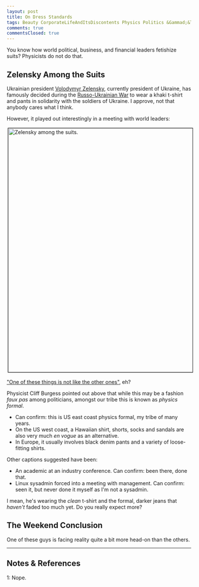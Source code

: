 ```yaml
---
layout: post
title: On Dress Standards
tags: Beauty CorporateLifeAndItsDiscontents Physics Politics &Gammad;&Tau;&Phi;
comments: true
commentsClosed: true
---
```


You know how world political, business, and financial leaders fetishize suits?  Physicists
do not do that.  


## Zelensky Among the Suits  

Ukrainian president [Volodymyr Zelensky](https://en.wikipedia.org/wiki/Volodymyr_Zelenskyy), 
currently president of Ukraine, has famously decided during the
[Russo-Ukrainian War](https://en.wikipedia.org/wiki/Russo-Ukrainian_War) to wear a khaki
t-shirt and pants in solidarity with the soldiers of Ukraine.  I approve, not that anybody
cares what I think.  

However, it played out interestingly in a meeting with world leaders:  

<a href="https://twitter.com/CburgesCliff/status/1655822888174510081/"><img src="{{ site.baseurl }}/images/2023-05-10-physics-formal-zelensky.jpg" width="550" height="667" alt="Zelensky among the suits." title="Zelensky among the suits." style="margin: 3px 3px 3px 3px; border: 1px solid #000000;"></a>

["One of these things is not like the other ones"](https://en.wikipedia.org/wiki/One_of_These_Things_(Is_Not_Like_the_Others)), eh?  

Physicist Cliff Burgess pointed out above that while this may be a fashion _faux pas_
among politicians, amongst our tribe this is known as _physics formal_.  
- Can confirm: this is US east coast physics formal, my tribe of many years.  
- On the US west coast, a Hawaiian shirt, shorts, socks and sandals are also very much _en
  vogue_ as an alternative.  
- In Europe, it usually involves black denim pants and a variety of loose-fitting shirts.  

Other captions suggested have been:  
- An academic at an industry conference. Can confirm: been there, done that.  
- Linux sysadmin forced into a meeting with management. Can confirm: seen it, but never
  done it myself as I'm not a sysadmin.  

I mean, he's wearing the _clean_ t-shirt and the formal, darker jeans that _haven't_ faded
too much yet.  Do you really expect more?  


## The Weekend Conclusion  

One of these guys is facing reality quite a bit more head-on than the others.  

---

## Notes &amp; References  

<!--
<sup id="fn1a">[[1]](#fn1)</sup>

<a id="fn1">1</a>: ***, ["***"](***), *** [↩](#fn1a)  

<a href="{{ site.baseurl }}/images/***">
  <img src="{{ site.baseurl }}/images/***" width="400" height="***" alt="***" title="***" style="float: right; margin: 3px 3px 3px 3px; border: 1px solid #000000;">
</a>

<a href="***">
  <img src="{{ site.baseurl }}/images/***" width="550" height="***" alt="***" title="***" style="margin: 3px 3px 3px 3px; border: 1px solid #000000;">
</a>

<iframe width="400" height="224" src="***" allow="accelerometer; encrypted-media; gyroscope; picture-in-picture" allowfullscreen style="float: right; margin: 3px 3px 3px 3px; border: 1px solid #000000;"></iframe>
-->

<a id="fn1">1</a>: Nope.  
